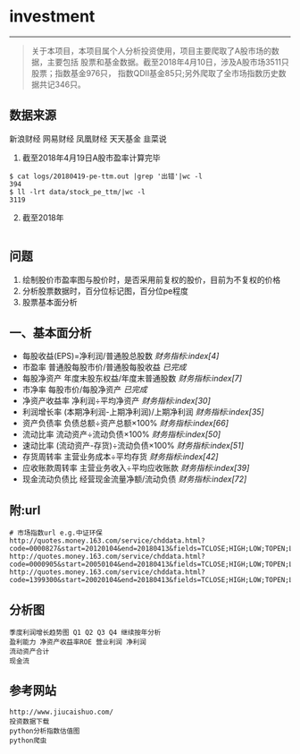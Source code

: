 # investment
---
>关于本项目，本项目属个人分析投资使用，项目主要爬取了A股市场的数据，主要包括
股票和基金数据。截至2018年4月10日，涉及A股市场3511只股票；指数基金976只，
指数QDII基金85只;另外爬取了全市场指数历史数据共记346只。

## 数据来源
新浪财经
网易财经
凤凰财经
天天基金
韭菜说

1. 截至2018年4月19日A股市盈率计算完毕
```
$ cat logs/20180419-pe-ttm.out |grep '出错'|wc -l
394
$ ll -lrt data/stock_pe_ttm/|wc -l
3119
```
2. 截至2018年
```

```

## 问题
1. 绘制股价市盈率图与股价时，是否采用前复权的股价，目前为不复权的价格
2. 分析股票数据时，百分位标记图，百分位pe程度
3. 股票基本面分析

## 一、基本面分析
+ 每股收益(EPS)=净利润/普通股总股数 *财务指标:index\[4\]*
+ 市盈率 普通股每股市价/普通股每股收益 *已完成*
+ 每股净资产 年度末股东权益/年度末普通股数 *财务指标:index\[7\]*
+ 市净率 每股市价/每股净资产 *已完成*
+ 净资产收益率 净利润÷平均净资产 *财务指标:index\[30\]*
+ 利润增长率 (本期净利润-上期净利润)/上期净利润 *财务指标:index\[35\]*
+ 资产负债率 负债总额÷资产总额×100% *财务指标:index\[66\]*
+ 流动比率 流动资产÷流动负债×100% *财务指标:index\[50\]*
+ 速动比率 (流动资产-存货)÷流动负债×100% *财务指标:index\[51\]*
+ 存货周转率 主营业务成本÷平均存货 *财务指标:index\[42\]*
+ 应收账款周转率 主营业务收入÷平均应收账款 *财务指标:index\[39\]*
+ 现金流动负债比 经营现金流量净额/流动负债 *财务指标:index\[72\]*

## 附:url
```angular2html
# 市场指数url e.g.中证环保
http://quotes.money.163.com/service/chddata.html?code=0000827&start=20120104&end=20180413&fields=TCLOSE;HIGH;LOW;TOPEN;LCLOSE;CHG;PCHG;VOTURNOVER;VATURNOVER 
http://quotes.money.163.com/service/chddata.html?code=0000905&start=20050104&end=20180413&fields=TCLOSE;HIGH;LOW;TOPEN;LCLOSE;CHG;PCHG;VOTURNOVER;VATURNOVER 
http://quotes.money.163.com/service/chddata.html?code=1399300&start=20020104&end=20180413&fields=TCLOSE;HIGH;LOW;TOPEN;LCLOSE;CHG;PCHG;VOTURNOVER;VATURNOVER 
```

## 分析图
```
季度利润增长趋势图 Q1 Q2 Q3 Q4 继续按年分析
盈利能力 净资产收益率ROE 营业利润 净利润
流动资产合计
现金流
```
## 参考网站
```angular2html
http://www.jiucaishuo.com/
投资数据下载
python分析指数估值图
python爬虫
```